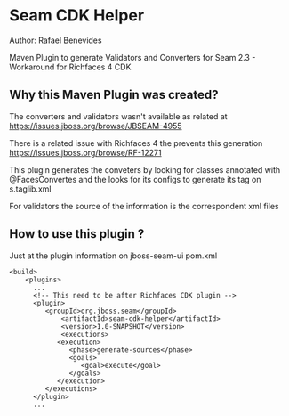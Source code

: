 Seam CDK Helper
=============
Author: Rafael Benevides

Maven Plugin to generate Validators and Converters for Seam 2.3 - Workaround for Richfaces 4 CDK

Why this Maven Plugin was created?
----------------------------------

The converters and validators wasn't available as related at https://issues.jboss.org/browse/JBSEAM-4955

There is a related issue with Richfaces 4 the prevents this generation https://issues.jboss.org/browse/RF-12271

This plugin generates the conveters by looking for classes annotated with @FacesConvertes and the looks for its configs to generate its tag on s.taglib.xml

For validators the source of the information is the correspondent xml files


How to use this plugin ?
-----------------------

Just at the plugin information on jboss-seam-ui pom.xml


    <build>
        <plugins>
          ...
          <!-- This need to be after Richfaces CDK plugin -->
          <plugin>
             <groupId>org.jboss.seam</groupId>
        		 <artifactId>seam-cdk-helper</artifactId>
        		 <version>1.0-SNAPSHOT</version>
        		 <executions>
                <execution>
                   <phase>generate-sources</phase>
                   <goals>
                      <goal>execute</goal>
                   </goals>
                </execution>
             </executions>
          </plugin>
          ...

